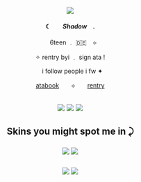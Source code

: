 <p align="center"> <img src="https://64.media.tumblr.com/08748ee2ca512edc84f2e9adeb0ed77b/dc3fa06d170e898e-87/s640x960/6f8df91945230853084e1a9cc52771634792e592.pnj">
  
#### <p align="center">  ☾ ⠀⠀  *Shadow*  ⠀.
<p align="center"> ⠀ 6teen ﹒ 🇩🇪 ⠀⟡     
<p align="center">✧ rentry byi ﹒ sign ata !
<p align="center"> ⠀i follow people i fw  ✦
<p align="center"> <a href="https://superfgt.atabook.org">atabook</a>　　⟡　　<a href="https://rentry.co/super-fgt">rentry</a> <br>
<h2
<p align="center"> <img src= "https://64.media.tumblr.com/8ae7e7d2ccfdb6387f745b78f679bfde/3911cafc8a6a674c-2f/s100x200/39c52ed5f07ed805a802c3179254fd7354e211d0.gifv">
<img src= "https://64.media.tumblr.com/6d0138584ba7f315487b2c068552c60e/3911cafc8a6a674c-a0/s100x200/0a352697d62dafe4272948962a9aa5bafa087837.gifv">
<img src= "https://64.media.tumblr.com/cc46789a6d8ecbce30b58fbd696b9d5e/3911cafc8a6a674c-9a/s100x200/c4590f6013127fa778c743dd16cb15d133cb3964.gifv">
<h2
### <p align="center"> Skins you might spot me in ⤸ </p>
<p align="center"> <img src= "https://64.media.tumblr.com/65dd3e0cb7dc8062e0d44bf2f12dde57/6310daeff235a1e4-4b/s250x400/766b0cb02975aa3a8f58a18cf22689512d980652.gifv"> <img src= "https://64.media.tumblr.com/b6dc7abe47c422714259c54ac0612d94/6310daeff235a1e4-27/s250x400/fbb9d6d941e3c22ea42432e16226b60da514af80.gifv"> 
  <p align="center"> <img src= "https://64.media.tumblr.com/f51485a4f3cd7488e3032fee1cf5297e/6310daeff235a1e4-a4/s250x400/37c6feb19a75e46a60f7012db057774c952270c8.gifv"> <img src= "https://64.media.tumblr.com/0310696524b1968285c3a921df66aeb2/6310daeff235a1e4-3d/s250x400/4fb82208752b2a84b5abd7d9d2fcb37b0da0efe1.gifv"> 
